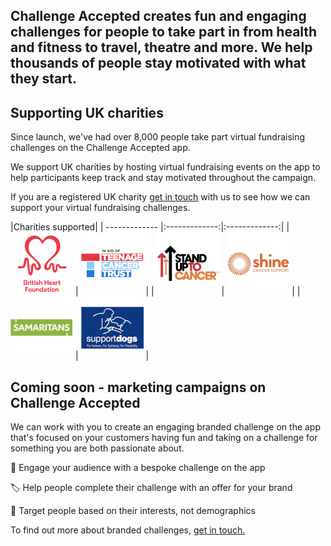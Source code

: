 
## Challenge Accepted creates fun and engaging challenges for people to take part in from health and fitness to travel, theatre and more. We help thousands of people stay motivated with what they start.</h1>

## Supporting UK charities

Since launch, we've had over 8,000 people take part virtual fundraising challenges on the Challenge Accepted app.

We support UK charities by hosting virtual fundraising events on the app to help participants keep track and stay motivated throughout the campaign.

If you are a registered UK charity <a href="/contact-us" className={link}>get in touch</a> with us to see how we can support your virtual fundraising challenges.

|Charities supported|
| ------------- |:-------------:|:-------------:|
| ![British Heart Foundation](/Partners/bhf-logo.png "British Heart Foundation")  | ![Teenage Cancer Trust](/Partners/tct-logo.png "Teenage Cancer Trust") | 
| ![Stand Up To Cancer](/Partners/su2c-logo.png "Stand Up To Cancer.")  | ![Shine Cancer Support](/Partners/shine-logo.png "Shine Cancer Support")  |
| ![Samaritans](/Partners/sam-logo.png "Samaritans.") | ![Support Dogs](/Partners/suppdogs-logo.png "Support Dogs") |


## Coming soon - marketing campaigns on Challenge Accepted

We can work with you to create an engaging branded challenge on the app that's focused on your customers having fun and taking on a challenge for something you are both passionate about.

🚀 Engage your audience with a bespoke challenge on the app

🏷️ Help people complete their challenge with an offer for your brand

🎯 Target people based on their interests, not demographics

To find out more about branded challenges, <a href="/contact-us" className={link}>get in touch.</a>